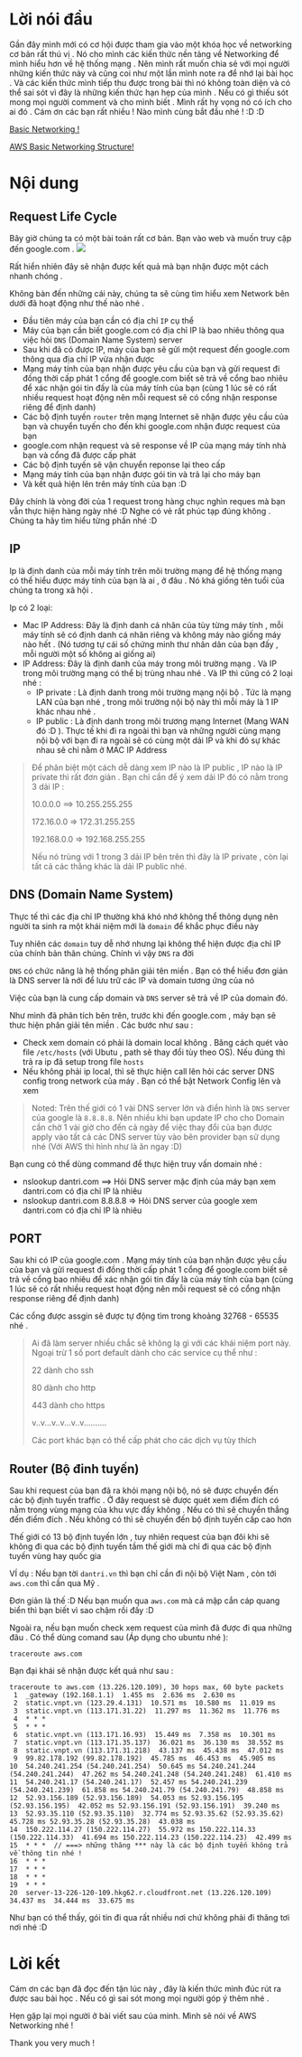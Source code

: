 # Lời nói đầu
Gần đây mình mới có cơ hội được tham gia vào một khóa học về networking cơ bản rất thú vị . Nó cho mình các kiến thức nền tảng về Networking để mình hiểu hơn về hệ thống mạng . Nên mình rất muốn chia sẻ với mọi người những kiến thức này và cũng coi như một lần mình note ra để nhớ lại bài học . Và các kiến thức mình tiếp thu được trong bài thì nó không toàn diện và có thể sai sót vì đây là những kiến thức hạn hẹp của mình . Nếu có gì thiếu sót mong mọi người comment và cho mình biết . Mình rất hy vọng nó có ích cho ai đó . Cám ơn các bạn rất nhiều ! Nào mình cùng bắt đầu nhé ! :D :D

 [Basic Networking !](#) 
 
  [AWS Basic Networking Structure!](https://viblo.asia/p/aws-basic-networking-structure-3Q75wVWGlWb) 
# Nội dung
## Request Life Cycle 
Bây giờ chúng ta có một bài toán rất cơ bản. Bạn vào web và muốn truy cập đến google.com . 
![](https://images.viblo.asia/0b9acfc5-4e1d-4b9e-b34f-f031234129d0.png)

Rất hiển nhiên đây  sẽ nhận được kết quả mà bạn nhận được một cách nhanh chóng .

Không bàn đến những cái này, chúng ta sẽ cùng tìm hiểu xem Network bên dưới đã hoạt động như thế nào nhé .

- Đầu tiên máy của bạn cần có địa chỉ `IP` cụ thể
- Máy của bạn cần biết  google.com có địa chỉ IP  là bao nhiêu thông qua việc hỏi `DNS` (Domain Name System) server 
- Sau khi đã có được IP, máy của bạn sẽ gửi một request đến google.com thông qua địa chỉ IP vừa nhận được 
- Mạng máy tính của bạn nhận được yêu cầu của bạn và gửi request đi đồng thời cấp phát 1 cổng để google.com biết sẽ trả về cổng bao nhiêu để xác nhận gói tin đấy là của máy tính của bạn (cùng 1 lúc sẽ có rất nhiều request hoạt động nên mỗi request sẽ có cổng nhận response riêng để định danh)
- Các bộ định tuyến `router` trên mạng Internet sẽ nhận được yêu cầu của bạn và chuyển tuyến cho đến khi google.com nhận được request của bạn
- google.com nhận request và sẽ response về IP của mạng máy tính nhà bạn và cổng đã được cấp phát
- Các bộ định tuyến sẽ vận chuyển reponse lại theo cấp
- Mạng máy tính của bạn nhận được gói tin và trả lại cho máy bạn
- Và kết quả hiện lên trên máy tính của bạn :D

Đây chính là vòng đời của 1 request trong hàng chục nghìn reques mà bạn vẫn thực hiện hàng ngày nhé :D Nghe có vẻ rất phúc tạp đúng không . Chúng ta hãy tìm hiểu từng phần nhé :D


## IP 

Ip  là định danh của mỗi máy tính trên môi trường mạng để hệ thống mạng có thể hiểu được máy tính của bạn là ai , ở đâu . Nó khá giống tên tuổi của chúng ta trong xã hội . 

Ip có 2 loại:


- Mac IP Address: Đây là định danh cá nhân của tùy từng máy tính , mỗi máy tính sẽ có định danh cá nhân riêng và không máy nào giống máy nào hết . (Nó tương tự cái số chứng minh thư nhân dân của bạn đấy , mỗi người một số không ai giống ai)
- IP Address:  Đây là định danh của máy  trong môi trường mạng . Và IP trong môi trường mạng có thể bị trùng nhau nhé . Và IP thì cũng có 2 loại nhé :
    - IP private  : Là định danh trong môi trường mạng nội bộ . Tức là mạng LAN của bạn nhé , trong môi trường nội bộ này thì mỗi máy là 1 IP khác nhau nhé .
    - IP public : Là định danh trong môi trương mạng Internet (Mang WAN đó :D ). Thực tế khi đi ra ngoài thì bạn và những người cùng mạng nội bộ với bạn đi ra ngoài sẽ có cùng một dải IP và khi đó sự khác nhau sẽ chỉ nằm ở MAC IP Address 


> Để phân biệt một cách dễ dàng xem IP nào là IP public , IP nào là IP private thì rất đơn giản . Bạn chỉ cần để ý xem dải IP đó có nằm trong 3 dải IP :
> 
>  10.0.0.0 ==> 10.255.255.255 
>  
> 172.16.0.0 => 172.31.255.255
> 
> 192.168.0.0 =>  192.168.255.255
>
> Nếu nó trùng với 1 trong 3 dải IP bên trên thì đây là IP private , còn lại tất cả các thằng khác là dải IP public nhé.

## DNS (Domain Name System) 

Thực tế thì các địa chỉ IP thường khá khó nhớ không thể thông dụng nên người ta sinh ra một khái niệm mới là `domain` để khắc phục điều này

Tuy nhiên các `domain` tuy dễ nhớ nhưng lại không thể hiện được địa chỉ IP của chính bản thân chúng. Chính vì vậy `DNS` ra đời 

`DNS` có chức năng là hệ thống phân giải tên miền . Bạn có thể hiểu đơn giản là DNS server là nới để lưu trữ các IP và domain tương ứng của nó

Việc của bạn là cung cấp domain và `DNS` server sẽ trả về IP của domain đó.  

Như mình đã phân tích bên trên, trước khi đến google.com , máy bạn sẽ thưc hiện phân giải tên miền . Các bước như sau :

- Check xem domain có phải là domain local không . Băng cách quét vào file `/etc/hosts` (với Ubutu , path sẽ thay đổi tùy theo OS). Nếu đúng thì trả ra ip đã setup trong file `hosts`
- Nếu không phải ip local, thì sẽ thực hiện call lên hỏi các server DNS config trong network của máy . Bạn có thể bật Network Config lên và xem

> Noted: Trên thế giới có 1 vài DNS server lớn và điển hình là `DNS` server của google là `8.8.8.8`. Nên nhiều khi bạn update IP cho cho Domain cần chờ 1 vài giờ cho đến cả ngày để việc thay đổi của bạn được apply vào tất cả các DNS server tùy vào bên provider bạn sử dụng nhé (Với AWS thì hình như là ăn ngay :D)

Bạn cung có thể dùng command để thực hiện truy vấn domain nhé :

-  nslookup dantri.com ==> Hỏi DNS server mặc định của máy bạn xem dantri.com có địa chỉ IP là nhiêu
-  nslookup dantri.com 8.8.8.8 => Hỏi DNS server của google  xem dantri.com có địa chỉ IP là nhiêu


## PORT
Sau khi có IP của google.com . Mạng máy tính của bạn nhận được yêu cầu của bạn và gửi request đi đồng thời cấp phát 1 cổng để google.com biết sẽ trả về cổng bao nhiêu để xác nhận gói tin đấy là của máy tính của bạn (cùng 1 lúc sẽ có rất nhiều request hoạt động nên mỗi request sẽ có cổng nhận response riêng để định danh)

Các cổng được assgin sẽ được tự động tìm trong khoảng 32768 - 65535 nhé .

> Ai đã làm server nhiều chắc sẽ không lạ gì với các khái niệm port này. Ngoại trừ 1 số port default dành cho các service cụ thể như :
> 
> 22 dành cho ssh
> 
> 80 dành cho http
> 
> 443 dành cho https
> 
> v..v...v..v...v..v..........
> 
> Các port khác bạn có thể cấp phát cho các dịch vụ tùy thích


## Router (Bộ đinh tuyến)

Sau khi request của bạn đã ra khỏi mạng nội bộ, nó sẽ được chuyển đến các bộ định tuyến traffic . Ở đây request sẽ được quét xem điểm đích có nằm trong vùng mạng của khu vực đấy không . Nếu có thì sẽ chuyển thẳng đến điểm đích . Nếu không có thì sẽ chuyển đến bộ định tuyến cấp cao hơn

Thế giới có 13 bộ định tuyến lớn , tuy nhiên request của bạn đôi khi sẽ không đi qua các bộ định tuyến tầm thế giới mà chỉ đi qua các bộ định tuyến vùng hay quốc gia

VÍ dụ : Nếu bạn tời `dantri.vn` thì bạn chỉ cần đi nội bộ Việt Nam , còn tới `aws.com` thì cần qua Mỹ . 

Đơn giản là thế :D Nếu bạn muốn qua `aws.com` mà cá mập cắn cáp quang biển thì bạn biết vì sao chậm rồi đấy :D

Ngoài ra, nếu bạn muốn check xem request của mình đã được đi qua những đâu . Có thể dùng comand sau (Áp dụng cho ubuntu nhé ):

```
traceroute aws.com
```

Bạn đại khái sẽ nhận được kết quả như sau :

```
traceroute to aws.com (13.226.120.109), 30 hops max, 60 byte packets
 1  _gateway (192.168.1.1)  1.455 ms  2.636 ms  2.630 ms
 2  static.vnpt.vn (123.29.4.131)  10.571 ms  10.580 ms  11.019 ms
 3  static.vnpt.vn (113.171.31.22)  11.297 ms  11.362 ms  11.776 ms
 4  * * *
 5  * * *
 6  static.vnpt.vn (113.171.16.93)  15.449 ms  7.358 ms  10.301 ms
 7  static.vnpt.vn (113.171.35.137)  36.021 ms  36.130 ms  38.552 ms
 8  static.vnpt.vn (113.171.31.218)  43.137 ms  45.438 ms  47.012 ms
 9  99.82.178.192 (99.82.178.192)  45.785 ms  46.453 ms  45.905 ms
10  54.240.241.254 (54.240.241.254)  50.645 ms 54.240.241.244 (54.240.241.244)  47.262 ms 54.240.241.248 (54.240.241.248)  61.410 ms
11  54.240.241.17 (54.240.241.17)  52.457 ms 54.240.241.239 (54.240.241.239)  61.858 ms 54.240.241.79 (54.240.241.79)  48.858 ms
12  52.93.156.189 (52.93.156.189)  54.053 ms 52.93.156.195 (52.93.156.195)  42.052 ms 52.93.156.191 (52.93.156.191)  39.240 ms
13  52.93.35.110 (52.93.35.110)  32.774 ms 52.93.35.62 (52.93.35.62)  45.728 ms 52.93.35.28 (52.93.35.28)  43.038 ms
14  150.222.114.27 (150.222.114.27)  55.972 ms 150.222.114.33 (150.222.114.33)  41.694 ms 150.222.114.23 (150.222.114.23)  42.499 ms
15  * * *  // ===> những thăng *** này là các bộ định tuyến không trả về thông tin nhé !
16  * * *
17  * * *
18  * * *
19  * * *
20  server-13-226-120-109.hkg62.r.cloudfront.net (13.226.120.109)  34.437 ms  34.444 ms  33.675 ms

```

Như bạn có thể thấy, gói tin đi qua rất nhiều nơi chứ không phải đi thăng tơi nơi nhé :D

# Lời kết

Cám ơn các bạn đã đọc đến tận lúc này , đây là kiến thức mình đúc rút ra được sau bài học . Nếu có gì sai sót mong mọi người góp ý thêm nhé .

Hẹn gặp lại mọi người ở bài viết sau của minh. Mình sẽ nói về AWS Networking nhé !

Thank you very much !